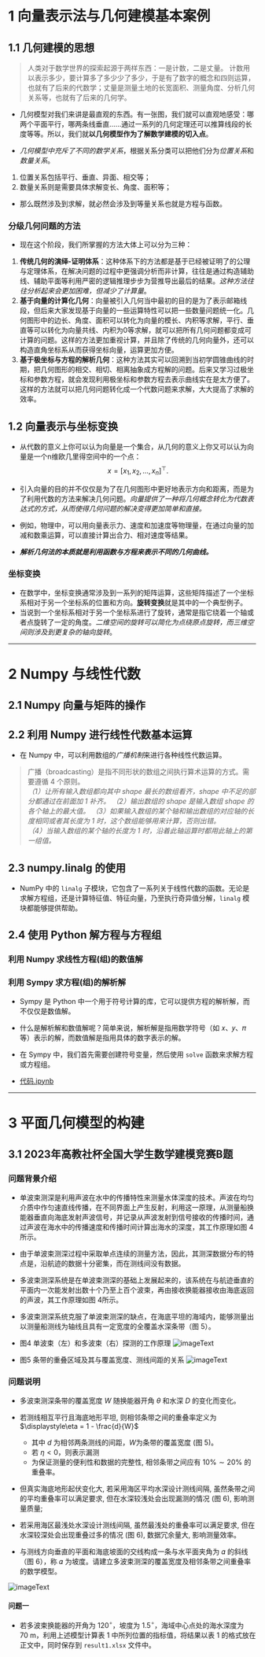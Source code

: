 # 1 向量表示法与几何建模基本案例

## 1.1 几何建模的思想

>  人类对于数学世界的探索起源于两样东西：一是计数，二是丈量。
>   计数用以表示多少，要计算多了多少少了多少，于是有了数字的概念和四则运算，也就有了后来的代数学；丈量是测量土地的长宽面积、测量角度、分析几何关系等，也就有了后来的几何学。

-  几何模型对我们来讲是最直观的东西。有一张图，我们就可以直观地感受：哪两个平面平行，哪两条线垂直……通过一系列的几何定理还可以推算线段的长度等等。所以，我们就**以几何模型作为了解数学建模的切入点**。

-  *几何模型中充斥了不同的数学关系*，根据关系分类可以把他们分为*位置关系*和*数量关系*。
1.  位置关系包括平行、垂直、异面、相交等；
2.  数量关系则是需要具体求解变长、角度、面积等；
-  那么既然涉及到求解，就必然会涉及到等量关系也就是方程与函数。

### 分级几何问题的方法

-  现在这个阶段，我们所掌握的方法大体上可以分为三种：
1.  **传统几何的演绎-证明体系**：这种体系下的方法都是基于已经被证明了的公理与定理体系，在解决问题的过程中更强调分析而非计算，往往是通过构造辅助线、辅助平面等利用严密的逻辑推理步步为营推导出最后的结果。*这种方法往往分析起来会更加困难，但减少了计算量*。
2.  **基于向量的计算化几何**：向量被引入几何当中最初的目的是为了表示邮箱线段，但后来大家发现基于向量的一些运算特性可以把一些数量问题统一化。几何图形中的边长、角度、面积可以转化为向量的模长、内积等求解，平行、垂直等可以转化为向量共线、内积为0等求解，就可以把所有几何问题都变成可计算的问题。这样的方法更加重视计算，并且除了传统的几何向量外，还可以构造直角坐标系从而获得坐标向量，运算更加方便。
3.  **基于极坐标与方程的解析几何**：这种方法其实可以回溯到当初学圆锥曲线的时期，把几何图形的相交、相切、相离抽象成方程解的问题。后来又学习过极坐标和参数方程，就会发现利用极坐标和参数方程去表示曲线实在是太方便了。这样的方法就可以把几何问题转化成一个代数问题来求解，大大提高了求解的效率。

## 1.2 向量表示与坐标变换

-  从代数的意义上你可以认为向量是一个集合，从几何的意义上你又可以认为向量是一个n维欧几里得空间中的一个点：$$
x = [x_{1}, x_{2}, \dots, x_{n}]^{\top}. \tag{1.1.1}
$$
-  引入向量的目的并不仅仅是为了在几何图形中更好地表示方向和距离，而是为了利用代数的方法来解决几何问题。*向量提供了一种将几何概念转化为代数表达式的方式，从而使得几何问题的解决变得更加简单和直接。*
-  例如，物理中，可以用向量表示力、速度和加速度等物理量，在通过向量的加减和数乘运算，可以直接计算出合力、相对速度等结果。

-  ***解析几何法的本质就是利用函数与方程来表示不同的几何曲线。***

### 坐标变换

-  在数学中，坐标变换通常涉及到一系列的矩阵运算，这些矩阵描述了一个坐标系相对于另一个坐标系的位置和方向。**旋转变换**就是其中的一个典型例子。
-  当说到一个坐标系相对于另一个坐标系进行了旋转，通常是指它绕着一个轴或者点旋转了一定的角度。*二维空间的旋转可以简化为点绕原点旋转，而三维空间则涉及到更复杂的轴向旋转*。

---

# 2 Numpy 与线性代数

## 2.1 Numpy 向量与矩阵的操作
## 2.2 利用 Numpy 进行线性代数基本运算

-  在 Numpy 中，可以利用数组的*广播机制*来进行各种线性代数运算。

> 广播（broadcasting）是指不同形状的数组之间执行算术运算的方式。需要遵循 4 个原则。  
*（1）让所有输入数组都向其中 shape 最长的数组看齐，shape 中不足的部分都通过在前面加 1 补齐。*
*（2）输出数组的 shape 是输入数组 shape 的各个轴上的最大值。*
*（3）如果输入数组的某个轴和输出数组的对应轴的长度相同或者其长度为 1 时，这个数组能够用来计算，否则出错。*  
*（4）当输入数组的某个轴的长度为 1 时，沿着此轴运算时都用此轴上的第一组值。*

## 2.3 numpy.linalg 的使用

-  NumPy 中的 `linalg` 子模块，它包含了一系列关于线性代数的函数。无论是求解方程组，还是计算特征值、特征向量，乃至执行奇异值分解，`linalg` 模块都能够提供帮助。

## 2.4 使用 Python 解方程与方程组

### 利用 Numpy 求线性方程(组)的数值解

### 利用 Sympy 求方程(组)的解析解

-  Sympy 是 Python 中一个用于符号计算的库，它可以提供方程的解析解，而不仅仅是数值解。
-  什么是解析解和数值解呢？简单来说，解析解是指用数学符号（如 𝑥、𝑦、𝜋 等）表示的解，而数值解是指用具体的数字表示的解。
-  在 Sympy 中，我们首先需要创建符号变量，然后使用 `solve` 函数来求解方程或方程组。

- [代码.ipynb]

[代码.ipynb]: ./numpy1.ipynb
---

# 3 平面几何模型的构建

## 3.1 2023年高教社杯全国大学生数学建模竞赛B题

### 问题背景介绍

-  单波束测深是利用声波在水中的传播特性来测量水体深度的技术。声波在均匀介质中作匀速直线传播，在不同界面上产生反射，利用这一原理，从测量船换能器垂直向海底发射声波信号，并记录从声波发射到信号接收的传播时间，通过声波在海水中的传播速度和传播时间计算出海水的深度，其工作原理如图 4 所示。
-  由于单波束测深过程中采取单点连续的测量方法，因此，其测深数据分布的特点是，沿航迹的数据十分密集，而在测线间没有数据。

-  多波束测深系统是在单波束测深的基础上发展起来的，该系统在与航迹垂直的平面内一次能发射出数十个乃至上百个波束，再由接收换能器接收由海底返回的声波，其工作原理如图 4所示。
-  多波束测深系统克服了单波束测深的缺点，在海底平坦的海域内，能够测量出以测量船测线为轴线且具有一定宽度的全覆盖水深条带（图 5）。

-  图4 单波束（左）和多波束（右）探测的工作原理
![imageText](https://raw.githubusercontent.com/burningmysoul2077/Notes/main/Datawhale/202406%E6%95%B0%E5%AD%A6%E5%BB%BA%E6%A8%A1%E5%AF%BC%E8%AE%BA/Attachments/Pasted%20image%2020240618143236.png) 

- 图5 条带的重叠区域及其与覆盖宽度、测线间距的关系
![imageText](https://raw.githubusercontent.com/burningmysoul2077/Notes/main/Datawhale/202406%E6%95%B0%E5%AD%A6%E5%BB%BA%E6%A8%A1%E5%AF%BC%E8%AE%BA/Attachments/Pasted%20image%2020240618144402.png)

### 问题说明

-  多波束测深条带的覆盖宽度 $W$ 随换能器开角 $\theta$ 和水深 $D$ 的变化而变化。
-   若测线相互平行且海底地形平坦, 则相邻条带之间的重叠率定义为 $\displaystyle\eta = 1 - \frac{d}{W}$
	-   其中 $d$ 为相邻两条测线的间距，$W$为条带的覆盖宽度 (图 5)。
	-  若 $\eta < 0$，则表示漏测
	-  为保证测量的便利性和数据的完整性, 相邻条带之间应有 $10\% \sim 20\%$ 的重叠率。

-  但真实海底地形起伏变化大, 若采用海区平均水深设计测线间隔, 虽然条带之间的平均重叠率可以满足要求, 但在水深较浅处会出现漏测的情况 (图 6), 影响测量质量; 
-  若采用海区最浅处水深设计测线间隔, 虽然最浅处的重叠率可以满足要求, 但在水深较深处会出现重叠过多的情况 (图 6), 数据冗余量大, 影响测量效率。
-  与测线方向垂直的平面和海底坡面的交线构成一条与水平面夹角为 𝛼 的斜线（图 6），称 𝛼 为坡度。请建立多波束测深的覆盖宽度及相邻条带之间重叠率的数学模型。

![imageText](https://raw.githubusercontent.com/burningmysoul2077/Notes/main/Datawhale/202406%E6%95%B0%E5%AD%A6%E5%BB%BA%E6%A8%A1%E5%AF%BC%E8%AE%BA/Attachments/Pasted%20image%2020240618145550.png)

#### 问题一

-  若多波束换能器的开角为 $120^{\circ}$，坡度为 $1.5^{\circ}$，海域中心点处的海水深度为 $70 ~\mathrm{m}$，利用上述模型计算表 1 中所列位置的指标值，将结果以表 1 的格式放在正文中，同时保存到 `result1.xlsx` 文件中。
